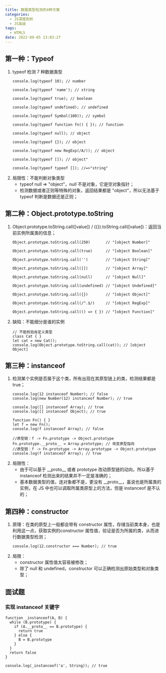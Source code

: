 ```yaml
---
title: 数据类型检测的4种方案
categories:
  - JS深度剖析
  - JS高级
tags:
  - HTML5
date: 2022-09-05 13:03:27
---
```


## 第一种：Typeof
1. typeof 检测 7 种数据类型
    ```JS
    console.log(typeof 10); // number

    console.log(typeof 'name'); // string

    console.log(typeof true); // boolean

    console.log(typeof undefined); // undefined

    console.log(typeof Symbol(100)); // symbol

    console.log(typeof function fn() { }); // function

    console.log(typeof null); // object

    console.log(typeof {}); // object

    console.log(typeof new RegExp(/A/)); // object

    console.log(typeof []); // object"

    console.log(typeof typeof []); //=>"string"
    ```
2. 局限性：不能判断对象类型
    - typeof null => "object"，null 不是对象，它是空对象指针；
    - 检测数据或者正则等特殊的对象，返回结果都是 "object"，所以无法基于 typeof 判断是数据还是正则；

## 第二种：Object.prototype.toString
1. Object.prototype.toString.call([value]) / ({}).toString.call([value])：返回当前实例所属类的信息；
    ```JS
    Object.prototype.toString.call(250)       // "[object Number]"
    
    Object.prototype.toString.call(true)      // "[object Boolean]"
    
    Object.prototype.toString.call('')        // "[object String]"
    
    Object.prototype.toString.call([])        // "[object Array]"
    
    Object.prototype.toString.call(null)      // "[object Null]"
    
    Object.prototype.toString.call(undefined) // "[object Undefined]"
    
    Object.prototype.toString.call({})        // "[object Object]"
    
    Object.prototype.toString.call(/^.$/)     // "[object RegExp]"
    
    Object.prototype.toString.call(() => { }) // "[object Function]"
    ```
2. 缺陷：不能细分是谁的实例
    ```JS
    // 不能校验自定义类型
    class Cat { }
    let cat = new Cat();
    console.log(Object.prototype.toString.call(cat)); // [object Object]
    ```
## 第三种：instanceof
1. 检测某个实例是否属于这个类，所有出现在其原型链上的类，检测结果都是 true；
    ```JS
    console.log(12 instanceof Number); // false
    console.log(new Number(12) instanceof Number); // true

    console.log([] instanceof Array); // true
    console.log([] instanceof Object); // true
    ```
    ```JS
    function Fn() { }
    let f = new Fn();
    console.log(f instanceof Array); // false

    //原型链：f -> Fn.prototype -> Object.prototype
    Fn.prototype.__proto__ = Array.prototype; // 改变原型指向
    //原型链：f -> Fn.prototype -> Array.prototype -> Object.prototype
    console.log(f instanceof Array); // true
    ```
2. 局限性：
    - 由于可以基于 \_\_proto\_\_ 或者 prototype 改动原型链的动向，所以基于 instanceof 检测出来的结果并不一定是准确的；
    - 基本数据类型的值，连对象都不是，更没有 \_\_proto\_\_，虽说也是所属类的实例，在 JS 中也可以调取所属类原型上的方法，但是 instanceof 是不认的；
## 第四种：constructor
1. 原理：在类的原型上一般都会带有 constructor 属性，存储当前类本身，也是利用这一点，获取实例的constructor 属性值，验证是否为所属的类，从而进行数据类型检测；
    ```JS
    console.log(12.constructor === Number); // true
    ```
2. 局限：
    - constructor 属性值太容易被修改；
    - 除了 null 和 undefined，constructor 可以正确检测出原始类型和对象类型；

## 面试题

### 实现 instanceof 关键字
```JS
function _instanceof(A, B) {
  while (B.prototype) {
    if (A.__proto__ == B.prototype) {
      return true
    } else {
      B = B.prototype
    }
  }
  return false
}

console.log(_instanceof('a', String)); // true
```
